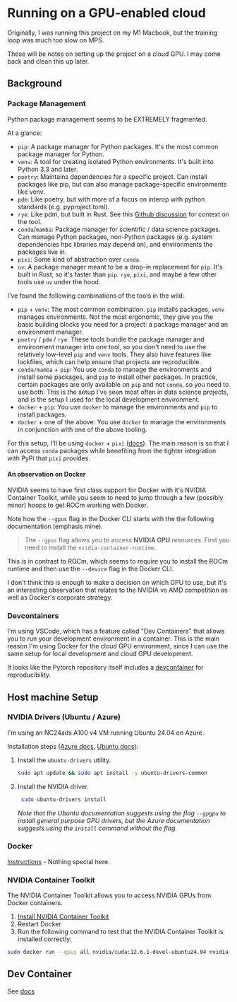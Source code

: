 # Running on a GPU-enabled cloud

Originally, I was running this project on my M1 Macbook, but the training loop was much too slow on MPS.

These will be notes on setting up the project on a cloud GPU. I may come back and clean this up later.

## Background

### Package Management

Python package management seems to be EXTREMELY fragmented.

At a glance:

- `pip`: A package manager for Python packages. It's the most common package manager for Python.
- `venv`: A tool for creating isolated Python environments. It's built into Python 3.3 and later.
- `poetry`: Maintains dependencies for a specific project. Can install packages like pip, but can also manage package-specific environments like venv.
- `pdm`: Like poetry, but with more of a focus on interop with python standards (e.g. pyproject.toml).
- `rye`: Like pdm, but built in Rust. See this [Github discussion](https://github.com/astral-sh/rye/discussions/6) for context on the tool.
- `conda`/`mamba`: Package manager for scientific / data science packages. Can manage Python packages, non-Python
  packages (e.g. system dependencies hpc libraries may depend on), and environments the packages live in.
- `pixi`: Some kind of abstraction over `conda`.
- `uv`: A package manager meant to be a drop-in replacement for `pip`. It's built in Rust, so it's
  faster than `pip`. `rye`, `pixi`, and maybe a few other tools use `uv` under the hood.

I've found the following combinations of the tools in the wild:

- `pip` + `venv`: The most common combination. `pip` installs packages, `venv` manages environments. Not the most ergonomic,
  they give you the basic building blocks you need for a project: a package manager and an environment manager.
- `poetry` / `pdm` / `rye`: These tools bundle the package manager and environment manager into one tool, so you don't need to
  use the relatively low-level `pip` and `venv` tools. They also have features like lockfiles, which can help ensure that
  projects are reproducible.
- `conda/mamba` + `pip`: You use `conda` to manage the environments and install some packages, and `pip` to install other
  packages. In practice, certain packages are only available on `pip` and not `conda`, so you need to use both. This is the
  setup I've seen most often in data science projects, and is the setup I used for the local development environment.
- `docker` + `pip`: You use `docker` to manage the environments and `pip` to install packages.
- `docker` + one of the above: You use `docker` to manage the environments in conjunction with one of the above tooling.

For this setup, I'll be using `docker` + `pixi`
([docs]([https://github.com/prefix-dev/pixi/blob/main/docs/ide_integration/devcontainer.md)). The main reason is so that I can access `conda` packages while benefiting from the
tighter integration with PyPi that `pixi` provides.

#### An observation on Docker

NVIDIA seems to have first class support for Docker with it's NVIDIA Container Toolkit, while you seem to need to jump through
a few (possibly minor) hoops to get ROCm working with Docker.

Note how the `--gpus` flag in the Docker CLI starts with the the following documentation (emphasis mine).

> The `--gpus` flag allows you to access **NVIDIA GPU** resources. First you need to install the `nvidia-container-runtime`.

This is in contrast to ROCm, which seems to require you to install the ROCm runtime and then use the `--device` flag in the
Docker CLI.

I don't think this is enough to make a decision on which GPU to use, but it's an interesting observation that relates to the
NVIDIA vs AMD competition as well as Docker's corporate strategy.

### Devcontainers

I'm using VSCode, which has a feature called "Dev Containers" that allows you to run your development environment in a
container. This is the main reason I'm using Docker for the cloud GPU environment, since I can use the same setup for
local development and cloud GPU development.

It looks like the Pytorch repository itself includes a [devcontainer](https://github.com/pytorch/pytorch/tree/main/.devcontainer) for reproducibility.

## Host machine Setup

### NVIDIA Drivers (Ubuntu / Azure)

I'm using an NC24ads A100 v4 VM running Ubuntu 24.04 on Azure.

Installation steps ([Azure docs](https://learn.microsoft.com/en-us/azure/virtual-machines/linux/n-series-driver-setup), [Ubuntu docs](https://ubuntu.com/server/docs/nvidia-drivers-installation)):

1. Install the `ubuntu-drivers` utility.

   ```bash
   sudo apt update && sudo apt install -y ubuntu-drivers-common
   ```

2. Install the NVIDIA driver.

   ```bash
    sudo ubuntu-drivers install
   ```

   _Note that the Ubuntu documentation
   suggests using the flag `--gpgpu` to install general
   purpose GPU drivers, but the Azure documentation suggests
   using the `install` command without the flag._

### Docker

[Instructions](https://docs.docker.com/engine/install/ubuntu/#install-using-the-repository) - Nothing special here.

### NVIDIA Container Toolkit

The NVIDIA Container Toolkit allows you to access NVIDIA GPUs from Docker containers.

1. [Install NVIDIA Container Toolkit](https://docs.nvidia.com/datacenter/cloud-native/container-toolkit/latest/install-guide.html)
2. Restart Docker
3. Run the following command to test that the NVIDIA Container Toolkit is installed correctly:

```bash
sudo docker run --gpus all nvidia/cuda:12.6.1-devel-ubuntu24.04 nvidia-smi
```

## Dev Container

See [docs](https://pixi.sh/latest/ide_integration/devcontainer/)

